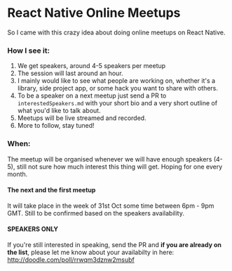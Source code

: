 React Native Online Meetups
===

So I came with this crazy idea about doing online meetups on React Native.

### How I see it:

1. We get speakers, around 4-5 speakers per meetup
2. The session will last around an hour.
3. I mainly would like to see what people are working on, whether it's a library, side project app, or some hack you want to share with others.
4. To be a speaker on a next meetup just send a PR to `interestedSpeakers.md` with your short bio and a very short outline of what you'd like to talk about.
5. Meetups will be live streamed and recorded.
6. More to follow, stay tuned!

### When:

The meetup will be organised whenever we will have enough speakers (4-5), still not sure how much interest this thing will get. Hoping for one every month.

#### The next and the first meetup

It will take place in the week of 31st Oct some time between 6pm - 9pm GMT. Still to be confirmed based on the speakers availability.


#### SPEAKERS ONLY

If you're still interested in speaking, send the PR and **if you are already on the list**, please let me know about your availabilty in here: http://doodle.com/poll/rrwqm3dznw2msubf
